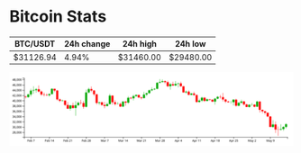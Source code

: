 # Bitcoin Stats

BTC/USDT|24h change|24h high|24h low|
|---|---|---|---|
|$31126.94|4.94%|$31460.00|$29480.00|

<img src="./chart.svg">
